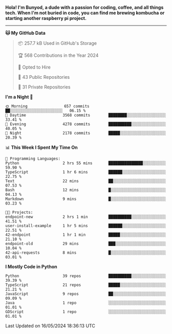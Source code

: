 <p>
<b>Hola! I'm Bunyod, a dude with a passion for coding, coffee, and all things tech. When I'm not buried in code, you can find me brewing kombucha or starting another raspberry pi project.</b>
</p>

---

<!--START_SECTION:waka-->
**🐱 My GitHub Data** 

> 📦 257.7 kB Used in GitHub's Storage 
 > 
> 🏆 568 Contributions in the Year 2024
 > 
> 💼 Opted to Hire
 > 
> 📜 43 Public Repositories 
 > 
> 🔑 31 Private Repositories 
 > 
**I'm a Night 🦉** 

```text
🌞 Morning                657 commits         ██░░░░░░░░░░░░░░░░░░░░░░░   06.15 % 
🌆 Daytime                3568 commits        ████████░░░░░░░░░░░░░░░░░   33.41 % 
🌃 Evening                4278 commits        ██████████░░░░░░░░░░░░░░░   40.05 % 
🌙 Night                  2178 commits        █████░░░░░░░░░░░░░░░░░░░░   20.39 % 
```


📊 **This Week I Spent My Time On** 

```text
💬 Programming Languages: 
Python                   2 hrs 55 mins       ███████████████░░░░░░░░░░   59.90 % 
TypeScript               1 hr 6 mins         ██████░░░░░░░░░░░░░░░░░░░   22.75 % 
Text                     22 mins             ██░░░░░░░░░░░░░░░░░░░░░░░   07.53 % 
Bash                     12 mins             █░░░░░░░░░░░░░░░░░░░░░░░░   04.13 % 
Markdown                 9 mins              █░░░░░░░░░░░░░░░░░░░░░░░░   03.23 % 

🐱‍💻 Projects: 
endpoint-new             2 hrs 1 min         ██████████░░░░░░░░░░░░░░░   41.51 % 
user-install-example     1 hr 5 mins         ██████░░░░░░░░░░░░░░░░░░░   22.51 % 
42-endpoint              1 hr 1 min          █████░░░░░░░░░░░░░░░░░░░░   21.10 % 
endpoint-old             29 mins             ███░░░░░░░░░░░░░░░░░░░░░░   10.04 % 
42-api-requests          8 mins              █░░░░░░░░░░░░░░░░░░░░░░░░   03.01 % 
```

**I Mostly Code in Python** 

```text
Python                   39 repos            ██████████░░░░░░░░░░░░░░░   39.39 % 
TypeScript               21 repos            █████░░░░░░░░░░░░░░░░░░░░   21.21 % 
JavaScript               9 repos             ██░░░░░░░░░░░░░░░░░░░░░░░   09.09 % 
Java                     1 repo              ░░░░░░░░░░░░░░░░░░░░░░░░░   01.01 % 
GDScript                 1 repo              ░░░░░░░░░░░░░░░░░░░░░░░░░   01.01 % 
```




 Last Updated on 16/05/2024 18:36:13 UTC
<!--END_SECTION:waka-->
